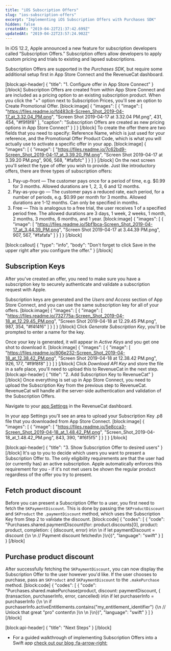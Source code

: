 ```yaml
---
title: "iOS Subscription Offers"
slug: "ios-subscription-offers"
excerpt: "Implementing iOS Subscription Offers with Purchases SDK"
hidden: false
createdAt: "2019-04-22T21:37:42.699Z"
updatedAt: "2019-04-22T23:57:24.902Z"
---
```

In iOS 12.2, Apple announced a new feature for subscription developers called “Subscription Offers.” Subscription offers allow developers to apply custom pricing and trials to existing and lapsed subscriptions.

Subscription Offers are supported in the *Purchases SDK*, but require some additional setup first in App Store Connect and the RevenueCat dashboard. 

[block:api-header]
{
  "title": "1. Configure offer in App Store Connect"
}
[/block]
Subscription Offers are created from within App Store Connect and are included as a pricing option to an existing subscription product. When you click the "+" option next to Subscription Prices, you'll see an option to Create Promotional Offer.
[block:image]
{
  "images": [
    {
      "image": [
        "https://files.readme.io/fd483c8-Screen_Shot_2019-04-17_at_3.32.04_PM.png",
        "Screen Shot 2019-04-17 at 3.32.04 PM.png",
        431,
        454,
        "#f9f8f8"
      ],
      "caption": "Subscription Offers are created as new pricing options in App Store Connect"
    }
  ]
}
[/block]
To create the offer there are two fields that you need to specify: Reference Name, which is just used for your reference, and the Promotional Offer Product Code, which is what you will actually use to activate a specific offer in your app.
[block:image]
{
  "images": [
    {
      "image": [
        "https://files.readme.io/7c62bd9-Screen_Shot_2019-04-17_at_3.39.20_PM.png",
        "Screen Shot 2019-04-17 at 3.39.20 PM.png",
        906,
        568,
        "#fafbfc"
      ]
    }
  ]
}
[/block]
On the next screen you'll select the type of offer you wish to provide. Just like introductory offers, there are three types of subscription offers:

1. Pay-up-front — The customer pays once for a period of time, e.g. $0.99 for 3 months. Allowed durations are 1, 2, 3, 6 and 12 months.
2. Pay-as-you-go — The customer pays a reduced rate, each period, for a number of periods, e.g. $0.99 per month for 3 months. Allowed durations are 1-12 months. Can only be specified in months.
3. Free — This is analogous to a free trial, the user receives 1 of a specified period free. The allowed durations are 3 days, 1 week, 2 weeks, 1 month, 2 months, 3 months, 6 months, and 1 year.
[block:image]
{
  "images": [
    {
      "image": [
        "https://files.readme.io/5bf1bca-Screen_Shot_2019-04-17_at_3.44.39_PM.png",
        "Screen Shot 2019-04-17 at 3.44.39 PM.png",
        907,
        567,
        "#fafafa"
      ]
    }
  ]
}
[/block]

[block:callout]
{
  "type": "info",
  "body": "Don't forget to click Save in the upper right after you configure the offer."
}
[/block]
## Subscription Keys
After you've created an offer, you need to make sure you have a subscription key to securely authenticate and validate a subscription request with Apple.

Subscription keys are generated and the *Users and Access* section of App Store Connect, and you can use the same subscription key for all of your offers.
[block:image]
{
  "images": [
    {
      "image": [
        "https://files.readme.io/732775a-Screen_Shot_2019-04-18_at_12.29.45_PM.png",
        "Screen Shot 2019-04-18 at 12.29.45 PM.png",
        987,
        354,
        "#f4f4f6"
      ]
    }
  ]
}
[/block]
Click *Generate Subscription Key*, you'll be prompted to enter a name for the key. 

Once your key is generated, it will appear in *Active Keys* and you get one shot to download it.
[block:image]
{
  "images": [
    {
      "image": [
        "https://files.readme.io/806e232-Screen_Shot_2019-04-18_at_12.38.42_PM.png",
        "Screen Shot 2019-04-18 at 12.38.42 PM.png",
        926,
        177,
        "#f9f8f8"
      ]
    }
  ]
}
[/block]
Click *Download API Key* and store the file in a safe place, you'll need to upload this to RevenueCat in the next step.
[block:api-header]
{
  "title": "2. Add Subscription Key to RevenueCat"
}
[/block]
Once everything is set up in App Store Connect, you need to upload the Subscription Key from the previous step to RevenueCat. RevenueCat will handle all the server-side authentication and validation of the Subscription Offers.

Navigate to your [app Settings](https://app.revenuecat.com/apps/) in the RevenueCat dashboard. 

In your app Settings you'll see an area to upload your Subscription Key .p8 file that you downloaded from App Store Connect. 
[block:image]
{
  "images": [
    {
      "image": [
        "https://files.readme.io/5e8cca3-Screen_Shot_2019-04-18_at_1.48.42_PM.png",
        "Screen_Shot_2019-04-18_at_1.48.42_PM.png",
        843,
        390,
        "#f6f5f5"
      ]
    }
  ]
}
[/block]

[block:api-header]
{
  "title": "3. Show Subscription Offer to desired users"
}
[/block]
It's up to you to decide which users you want to present a Subscription Offer to. The only eligibility requirements are that the user had (or currently has) an active subscription. Apple automatically enforces this requirement for you - if it's not met users be shown the regular product regardless of the offer you try to present.

## Fetch product discount
Before you can present a Subscription Offer to a user, you first need to fetch the `SKPaymentDiscount`. This is done by passing the `SKProductDiscount` and `SKProduct` the `.paymentDiscount` method, which uses the Subscription Key from Step 2 to validate the discount.
[block:code]
{
  "codes": [
    {
      "code": "Purchases.shared.paymentDiscount(for: product.discounts[0], product: product, completion: { (discount, error) in\n    \n    if let paymentDiscount = discount {\n        \n        // Payment discount fetched\n    }\n})",
      "language": "swift"
    }
  ]
}
[/block]
## Purchase product discount

After successfully fetching the `SKPaymentDiscount`, you can now display the Subscription Offer to the user however you'd like. If the user chooses to purchase, pass an `SKProduct` and `SKPaymentDiscount` to the `.makePurchase` method.
[block:code]
{
  "codes": [
    {
      "code": "Purchases.shared.makePurchase(product, discount: paymentDiscount, { (transaction, purchaserInfo, error, cancelled) in\n    if let purchaserInfo = purchaserInfo {\n    \n        if purchaserInfo.activeEntitlements.contains(\"my_entitlement_identifier\") {\n            // Unlock that great \"pro\" content\n        }\n        \n    }\n})",
      "language": "swift"
    }
  ]
}
[/block]

[block:api-header]
{
  "title": "Next Steps"
}
[/block]
* For a guided walkthrough of implementing Subscription Offers into a Swift app [check out our blog :fa-arrow-right:](https://www.revenuecat.com/blog)